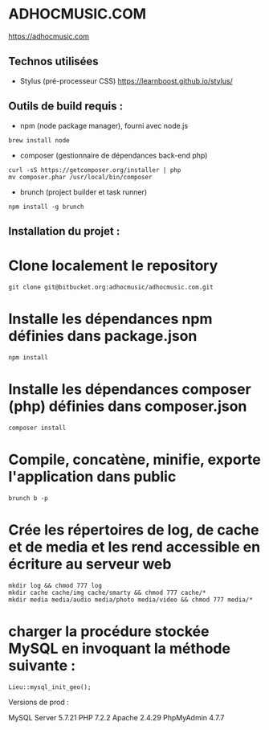 # ADHOCMUSIC.COM

https://adhocmusic.com

## Technos utilisées

* Stylus (pré-processeur CSS)
  https://learnboost.github.io/stylus/

## Outils de build requis :

* npm (node package manager), fourni avec node.js
```
brew install node
```

* composer (gestionnaire de dépendances back-end php)
```
curl -sS https://getcomposer.org/installer | php
mv composer.phar /usr/local/bin/composer
```

* brunch (project builder et task runner)
```
npm install -g brunch
```

## Installation du projet :

# Clone localement le repository
```
git clone git@bitbucket.org:adhocmusic/adhocmusic.com.git
```

# Installe les dépendances npm définies dans package.json
```
npm install
```

# Installe les dépendances composer (php) définies dans composer.json
```
composer install
```

# Compile, concatène, minifie, exporte l'application dans public
```
brunch b -p
```

# Crée les répertoires de log, de cache et de media et les rend accessible en écriture au serveur web
```
mkdir log && chmod 777 log
mkdir cache cache/img cache/smarty && chmod 777 cache/*
mkdir media media/audio media/photo media/video && chmod 777 media/*
```

# charger la procédure stockée MySQL en invoquant la méthode suivante :
```
Lieu::mysql_init_geo();
```


Versions de prod :

MySQL Server 5.7.21
PHP 7.2.2
Apache 2.4.29
PhpMyAdmin 4.7.7